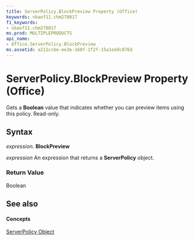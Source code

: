 ```yaml
---
title: ServerPolicy.BlockPreview Property (Office)
keywords: vbaof11.chm278017
f1_keywords:
- vbaof11.chm278017
ms.prod: MULTIPLEPRODUCTS
api_name:
- Office.ServerPolicy.BlockPreview
ms.assetid: a211ccbe-ee3e-168f-1f2f-15a1eddc876d
---
```



# ServerPolicy.BlockPreview Property (Office)

Gets a  **Boolean** value that indicates whether you can preview items using this policy. Read-only.


## Syntax

 _expression_. **BlockPreview**

 _expression_ An expression that returns a **ServerPolicy** object.


### Return Value

Boolean


## See also


#### Concepts


[ServerPolicy Object](serverpolicy-object-office.md)

